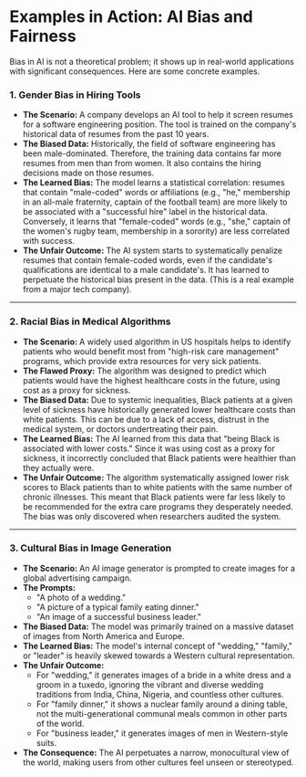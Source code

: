# Examples in Action: AI Bias and Fairness

Bias in AI is not a theoretical problem; it shows up in real-world applications with significant consequences. Here are some concrete examples.

### 1. Gender Bias in Hiring Tools

*   **The Scenario:** A company develops an AI tool to help it screen resumes for a software engineering position. The tool is trained on the company's historical data of resumes from the past 10 years.
*   **The Biased Data:** Historically, the field of software engineering has been male-dominated. Therefore, the training data contains far more resumes from men than from women. It also contains the hiring decisions made on those resumes.
*   **The Learned Bias:** The model learns a statistical correlation: resumes that contain "male-coded" words or affiliations (e.g., "he," membership in an all-male fraternity, captain of the football team) are more likely to be associated with a "successful hire" label in the historical data. Conversely, it learns that "female-coded" words (e.g., "she," captain of the women's rugby team, membership in a sorority) are less correlated with success.
*   **The Unfair Outcome:** The AI system starts to systematically penalize resumes that contain female-coded words, even if the candidate's qualifications are identical to a male candidate's. It has learned to perpetuate the historical bias present in the data. (This is a real example from a major tech company).

---

### 2. Racial Bias in Medical Algorithms

*   **The Scenario:** A widely used algorithm in US hospitals helps to identify patients who would benefit most from "high-risk care management" programs, which provide extra resources for very sick patients.
*   **The Flawed Proxy:** The algorithm was designed to predict which patients would have the highest healthcare costs in the future, using cost as a proxy for sickness.
*   **The Biased Data:** Due to systemic inequalities, Black patients at a given level of sickness have historically generated lower healthcare costs than white patients. This can be due to a lack of access, distrust in the medical system, or doctors undertreating their pain.
*   **The Learned Bias:** The AI learned from this data that "being Black is associated with lower costs." Since it was using cost as a proxy for sickness, it incorrectly concluded that Black patients were healthier than they actually were.
*   **The Unfair Outcome:** The algorithm systematically assigned lower risk scores to Black patients than to white patients with the same number of chronic illnesses. This meant that Black patients were far less likely to be recommended for the extra care programs they desperately needed. The bias was only discovered when researchers audited the system.

---

### 3. Cultural Bias in Image Generation

*   **The Scenario:** An AI image generator is prompted to create images for a global advertising campaign.
*   **The Prompts:**
    *   "A photo of a wedding."
    *   "A picture of a typical family eating dinner."
    *   "An image of a successful business leader."
*   **The Biased Data:** The model was primarily trained on a massive dataset of images from North America and Europe.
*   **The Learned Bias:** The model's internal concept of "wedding," "family," or "leader" is heavily skewed towards a Western cultural representation.
*   **The Unfair Outcome:**
    *   For "wedding," it generates images of a bride in a white dress and a groom in a tuxedo, ignoring the vibrant and diverse wedding traditions from India, China, Nigeria, and countless other cultures.
    *   For "family dinner," it shows a nuclear family around a dining table, not the multi-generational communal meals common in other parts of the world.
    *   For "business leader," it generates images of men in Western-style suits.
*   **The Consequence:** The AI perpetuates a narrow, monocultural view of the world, making users from other cultures feel unseen or stereotyped.

